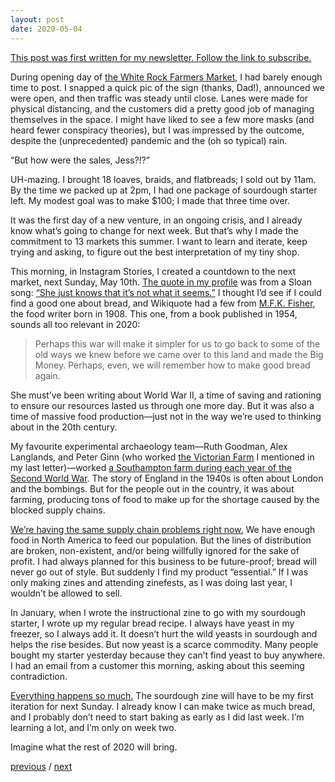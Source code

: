 ```yaml
---
layout: post
date: 2020-05-04
---
```


[This post was first written for my newsletter. Follow the link to subscribe.](https://jessdriscoll.substack.com/p/we-will-remember-how-to-make-good)

During opening day of [the White Rock Farmers Market](http://www.whiterockfarmersmarket.ca/), I had barely enough time to post. I snapped a quick pic of the sign (thanks, Dad!), announced we were open, and then traffic was steady until close. Lanes were made for physical distancing, and the customers did a pretty good job of managing themselves in the space. I might have liked to see a few more masks (and heard fewer conspiracy theories), but I was impressed by the outcome, despite the (unprecedented) pandemic and the (oh so typical) rain.

“But how were the sales, Jess?!?”

UH-mazing. I brought 18 loaves, braids, and flatbreads; I sold out by 11am. By the time we packed up at 2pm, I had one package of sourdough starter left. My modest goal was to make $100; I made that three time over.

It was the first day of a new venture, in an ongoing crisis, and I already know what’s going to change for next week. But that’s why I made the commitment to 13 markets this summer. I want to learn and iterate, keep trying and asking, to figure out the best interpretation of my tiny shop.

This morning, in Instagram Stories, I created a countdown to the next market, next Sunday, May 10th. [The quote in my profile](https://www.instagram.com/alldaybreakfastdotorg/) was from a Sloan song: [“She just knows that it’s not what it seems.”](https://www.youtube.com/watch?v=9sTGxM9TzPA) I thought I’d see if I could find a good one about bread, and Wikiquote had a few from [M.F.K. Fisher](https://en.wikipedia.org/wiki/M._F._K._Fisher), the food writer born in 1908. This one, from a book published in 1954, sounds all too relevant in 2020:

>Perhaps this war will make it simpler for us to go back to some of the old ways we knew before we came over to this land and made the Big Money. Perhaps, even, we will remember how to make good bread again.

She must’ve been writing about World War II, a time of saving and rationing to ensure our resources lasted us through one more day. But it was also a time of massive food production—just not in the way we’re used to thinking about in the 20th century.

My favourite experimental archaeology team—Ruth Goodman, Alex Langlands, and Peter Ginn (who worked [the Victorian Farm](https://www.youtube.com/watch?v=sJ_C3Ja4awg) I mentioned in my last letter)—worked [a Southampton farm during each year of the Second World War](https://www.youtube.com/watch?v=CUsU5s0ofYo). The story of England in the 1940s is often about London and the bombings. But for the people out in the country, it was about farming, producing tons of food to make up for the shortage caused by the blocked supply chains.

[We’re having the same supply chain problems right now.](https://www.wbur.org/onpoint/2020/04/15/coronavirus-food-grocery-supply-chain) We have enough food in North America to feed our population. But the lines of distribution are broken, non-existent, and/or being willfully ignored for the sake of profit. I had always planned for this business to be future-proof; bread will never go out of style. But suddenly I find my product “essential.” If I was only making zines and attending zinefests, as I was doing last year, I wouldn’t be allowed to sell.

In January, when I wrote the instructional zine to go with my sourdough starter, I wrote up my regular bread recipe. I always have yeast in my freezer, so I always add it. It doesn’t hurt the wild yeasts in sourdough and helps the rise besides. But now yeast is a scarce commodity. Many people bought my starter yesterday because they can’t find yeast to buy anywhere. I had an email from a customer this morning, asking about this seeming contradiction.

[Everything happens so much.](https://twitter.com/horse_ebooks/status/218439593240956928) The sourdough zine will have to be my first iteration for next Sunday. I already know I can make twice as much bread, and I probably don’t need to start baking as early as I did last week. I’m learning a lot, and I’m only on week two.

Imagine what the rest of 2020 will bring.

<a href="{{page.previous.url}}">previous</a> / <a href="{{page.next.url}}">next</a>
